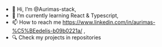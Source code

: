 - 👋 Hi, I’m @Aurimas-stack,
- 🌱 I’m currently learning React & Typescript,
- 📫 How to reach me https://www.linkedin.com/in/aurimas-%C5%BEedelis-b09b0221a/ ,
- 🔍 Check my projects in repositories

<!---
Aurimas-stack/Aurimas-stack is a ✨ special ✨ repository because its `README.md` (this file) appears on your GitHub profile.
You can click the Preview link to take a look at your changes.
--->
